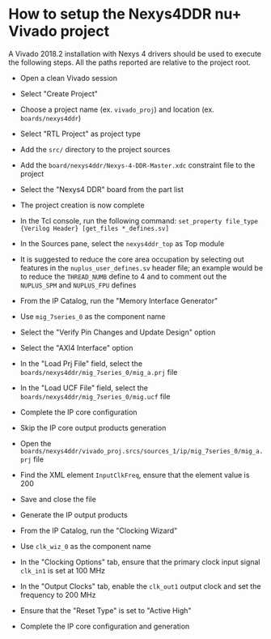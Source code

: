 # How to setup the Nexys4DDR nu+ Vivado project

A Vivado 2018.2 installation with Nexys 4 drivers should be used to execute the following steps. All the paths reported are relative to the project root.

 - Open a clean Vivado session
 - Select "Create Project"
 - Choose a project name (ex. `vivado_proj`) and location (ex. `boards/nexys4ddr`)
 - Select "RTL Project" as project type
 - Add the `src/` directory to the project sources
 - Add the `board/nexys4ddr/Nexys-4-DDR-Master.xdc` constraint file to the project
 - Select the "Nexys4 DDR" board from the part list
 - The project creation is now complete

 - In the Tcl console, run the following command: 
 `set_property file_type {Verilog Header} [get_files *_defines.sv]`
 - In the Sources pane, select the `nexys4ddr_top` as Top module
 - It is suggested to reduce the core area occupation by selecting out features in the `nuplus_user_defines.sv` header file; an example would be to reduce the `THREAD_NUMB` define to 4 and to comment out the `NUPLUS_SPM` and `NUPLUS_FPU` defines

 - From the IP Catalog, run the "Memory Interface Generator"
 - Use `mig_7series_0` as the component name
 - Select the "Verify Pin Changes and Update Design" option
 - Select the "AXI4 Interface" option
 - In the "Load Prj File" field, select the `boards/nexys4ddr/mig_7series_0/mig_a.prj` file
 - In the "Load UCF File" field, select the `boards/nexys4ddr/mig_7series_0/mig.ucf` file
 - Complete the IP core configuration
 - Skip the IP core output products generation
 - Open the `boards/nexys4ddr/vivado_proj.srcs/sources_1/ip/mig_7series_0/mig_a.prj` file
 - Find the XML element `InputClkFreq`, ensure that the element value is 200
 - Save and close the file
 - Generate the IP output products

 - From the IP Catalog, run the "Clocking Wizard"
 - Use `clk_wiz_0` as the component name
 - In the "Clocking Options" tab, ensure that the primary clock input signal `clk_in1` is set at 100 MHz
 - In the "Output Clocks" tab, enable the `clk_out1` output clock and set the frequency to 200 MHz
 - Ensure that the "Reset Type" is set to "Active High"
 - Complete the IP core configuration and generation
